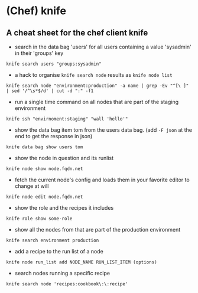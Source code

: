 # (Chef) knife

## A cheat sheet for the chef client knife

* search in the data bag 'users' for all users containing a value 'sysadmin' in their 'groups' key

```knife search users "groups:sysadmin"```

* a hack to organise `knife search node` results as `knife node list`

```
knife search node "environment:production" -a name | grep -Ev "^[\ ]" | sed '/^\s*$/d' | cut -d ":" -f1
```

* run a single time command on all nodes that are part of the staging environment

```knife ssh "envirnoment:staging" "wall 'hello'"```

* show the data bag item tom from the users data bag.
(add ```-F json``` at the end to get the response in json)

```knife data bag show users tom```

* show the node in question and its runlist

```knife node show node.fqdn.net```

* fetch the current node's config and loads them in your favorite editor to change at will

```knife node edit node.fqdn.net```

* show the role and the recipes it includes

```knife role show some-role```

* show all the nodes from that are part of the production environment

```knife search environment production```

* add a recipe to the run list of a node

```knife node run_list add NODE_NAME RUN_LIST_ITEM (options)```

* search nodes running a specific recipe

```knife search node 'recipes:cookbook\:\:recipe'```
